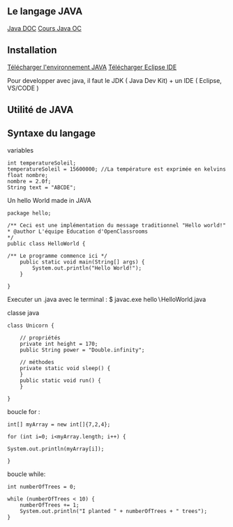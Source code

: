 ## Le langage JAVA

[Java DOC](https://docs.oracle.com/en/java/)
[Cours Java OC](https://openclassrooms.com/fr/courses/26832-apprenez-a-programmer-en-java)


Installation
-------------------
[Télécharger l'environnement JAVA](http://www.oracle.com/technetwork/java/javase/downloads/index.html)
[Télécharger Eclipse IDE](https://www.eclipse.org/)

Pour developper avec java, il faut le JDK ( Java Dev Kit) + un IDE ( Eclipse, VS/CODE )


Utilité de JAVA
-------------------

Syntaxe du langage
-------------------

variables

    int temperatureSoleil;
    temperatureSoleil = 15600000; //La température est exprimée en kelvins
    float nombre;
    nombre = 2.0f;
    String text = "ABCDE";

Un hello World made in JAVA


    package hello;

    /** Ceci est une implémentation du message traditionnel "Hello world!"
    * @author L'équipe Education d'OpenClassrooms
    */
    public class HelloWorld {

    /** Le programme commence ici */
        public static void main(String[] args) {
            System.out.println("Hello World!");
        }

    }

Executer un .java avec le terminal :
    $ javac.exe hello∖HelloWorld.java


classe java

    class Unicorn {

        // propriétés
        private int height = 170;
        public String power = "Double.infinity";

        // méthodes
        private static void sleep() {
        }
        public static void run() {
        }

    }

boucle for :

    int[] myArray = new int[]{7,2,4};

    for (int i=0; i<myArray.length; i++) {

    System.out.println(myArray[i]);

    }

boucle while:

    int numberOfTrees = 0;

    while (numberOfTrees < 10) {
        numberOfTrees += 1;
        System.out.println("I planted " + numberOfTrees + " trees");
    }
